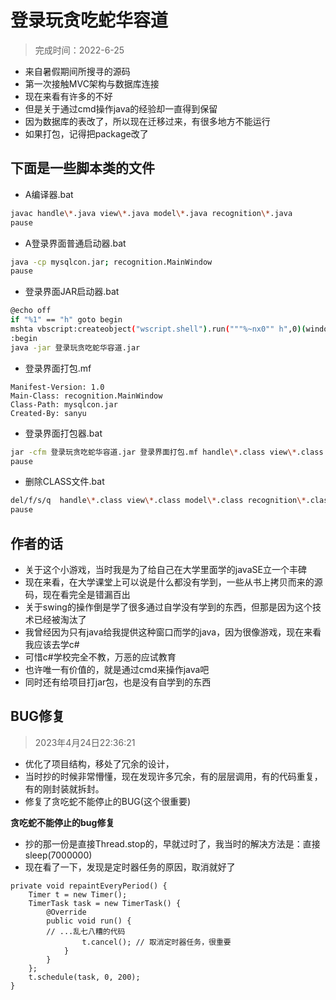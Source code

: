 # 登录玩贪吃蛇华容道

> 完成时间：2022-6-25

* 来自暑假期间所搜寻的源码
* 第一次接触MVC架构与数据库连接
* 现在来看有许多的不好
* 但是关于通过cmd操作java的经验却一直得到保留
* 因为数据库的表改了，所以现在迁移过来，有很多地方不能运行
* 如果打包，记得把package改了

## 下面是一些脚本类的文件

* A编译器.bat

```bash
javac handle\*.java view\*.java model\*.java recognition\*.java
pause
```

* A登录界面普通启动器.bat

```bash
java -cp mysqlcon.jar; recognition.MainWindow
pause
```

* 登录界面JAR启动器.bat

```bash
@echo off
if "%1" == "h" goto begin
mshta vbscript:createobject("wscript.shell").run("""%~nx0"" h",0)(window.close)&&exit
:begin
java -jar 登录玩贪吃蛇华容道.jar
```

* 登录界面打包.mf

```manifest
Manifest-Version: 1.0
Main-Class: recognition.MainWindow
Class-Path: mysqlcon.jar
Created-By: sanyu

```

* 登录界面打包器.bat

```bash
jar -cfm 登录玩贪吃蛇华容道.jar 登录界面打包.mf handle\*.class view\*.class model\*.class recognition\*.class
pause
```

* 删除CLASS文件.bat

```bash
del/f/s/q  handle\*.class view\*.class model\*.class recognition\*.class
pause
```

## 作者的话

* 关于这个小游戏，当时我是为了给自己在大学里面学的javaSE立一个丰碑
* 现在来看，在大学课堂上可以说是什么都没有学到，一些从书上拷贝而来的源码，现在看完全是错漏百出
* 关于swing的操作倒是学了很多通过自学没有学到的东西，但那是因为这个技术已经被淘汰了
* 我曾经因为只有java给我提供这种窗口而学的java，因为很像游戏，现在来看我应该去学c#
* 可惜c#学校完全不教，万恶的应试教育
* 也许唯一有价值的，就是通过cmd来操作java吧
* 同时还有给项目打jar包，也是没有自学到的东西

## BUG修复

> 2023年4月24日22:36:21

* 优化了项目结构，移处了冗余的设计，
* 当时抄的时候非常懵懂，现在发现许多冗余，有的层层调用，有的代码重复，有的刚封装就拆封。
* 修复了贪吃蛇不能停止的BUG(这个很重要)

**贪吃蛇不能停止的bug修复**

* 抄的那一份是直接Thread.stop的，早就过时了，我当时的解决方法是：直接sleep(7000000)
* 现在看了一下，发现是定时器任务的原因，取消就好了

```
private void repaintEveryPeriod() {
    Timer t = new Timer();
    TimerTask task = new TimerTask() {
        @Override
        public void run() {
        // ...乱七八糟的代码
                t.cancel(); // 取消定时器任务，很重要
            }
        }
    };
    t.schedule(task, 0, 200);
}
```